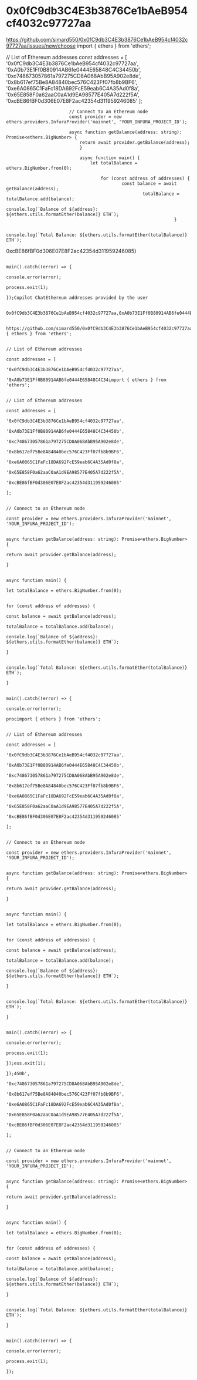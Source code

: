 # 0x0fC9db3C4E3b3876Ce1bAeB954cf4032c97727aa
https://github.com/simard550/0x0fC9db3C4E3b3876Ce1bAeB954cf4032c97727aa/issues/new/choose
import { ethers } from 'ethers';

// List of Ethereum addresses
const addresses = [
    '0x0fC9db3C4E3b3876Ce1bAeB954cf4032c97727aa',
        '0xA0b73E1Ff0B80914AB6fe0444E65848C4C34450b',
            '0xc748673057861a797275CD8A068AbB95A902e8de',
                '0x8b617ef75Be8A84840bec576C423Ff07fb8b9BF6',
                    '0xe6A0865C1FaFc18DA692FcE59eab6C4A35Ad0f8a',
                        '0x65E858F0a62aaC0aA1d9EA98577E405A7d222f5A',
                            '0xcBE86fBF0d306E07E8F2ac42354d311959246085'
                            ];

                            // Connect to an Ethereum node
                            const provider = new ethers.providers.InfuraProvider('mainnet', 'YOUR_INFURA_PROJECT_ID');

                            async function getBalance(address: string): Promise<ethers.BigNumber> {
                                return await provider.getBalance(address);
                                }

                                async function main() {
                                    let totalBalance = ethers.BigNumber.from(0);

                                        for (const address of addresses) {
                                                const balance = await getBalance(address);
                                                        totalBalance = totalBalance.add(balance);
                                                                console.log(`Balance of ${address}: ${ethers.utils.formatEther(balance)} ETH`);
                                                                    }

                                                                        console.log(`Total Balance: ${ethers.utils.formatEther(totalBalance)} ETH`);
0xcBE86fBF0d306E07E8F2ac42354d311959246085}

                                                                        main().catch((error) => {
                                                                            console.error(error);
                                                                                process.exit(1);
                                                                                });Copilot ChatEthereum addresses provided by the user

                                                                                0x0fC9db3C4E3b3876Ce1bAeB954cf4032c97727aa,0xA0b73E1Ff0B80914AB6fe0444E65848C4C34450b,0xc748673057861a797275CD8A068AbB95A902e8de,0x8b617ef75Be8A84840bec576C423Ff07fb8b9BF6,0xe6A0865C1FaFc18DA692FcE59eab6C4A35Ad0f8a,0x65E858F0a62aaC0aA1d9EA98577E405A7d222f5A,0xcBE86fBF0d306E07E8F2ac42354d311959246085

                                                                                https://github.com/simard550/0x0fC9db3C4E3b3876Ce1bAeB954cf4032c97727aa/issues/new/chooseimport { ethers } from 'ethers';

                                                                                // List of Ethereum addresses
                                                                                const addresses = [
                                                                                    '0x0fC9db3C4E3b3876Ce1bAeB954cf4032c97727aa',
                                                                                        '0xA0b73E1Ff0B80914AB6fe0444E65848C4C34import { ethers } from 'ethers';
                                                                                        
                                                                                        // List of Ethereum addresses
                                                                                        const addresses = [
                                                                                            '0x0fC9db3C4E3b3876Ce1bAeB954cf4032c97727aa',
                                                                                                '0xA0b73E1Ff0B80914AB6fe0444E65848C4C34450b',
                                                                                                    '0xc748673057861a797275CD8A068AbB95A902e8de',
                                                                                                        '0x8b617ef75Be8A84840bec576C423Ff07fb8b9BF6',
                                                                                                            '0xe6A0865C1FaFc18DA692FcE59eab6C4A35Ad0f8a',
                                                                                                                '0x65E858F0a62aaC0aA1d9EA98577E405A7d222f5A',
                                                                                                                    '0xcBE86fBF0d306E07E8F2ac42354d311959246085'
                                                                                                                    ];
                                                                                                                    
                                                                                                                    // Connect to an Ethereum node
                                                                                                                    const provider = new ethers.providers.InfuraProvider('mainnet', 'YOUR_INFURA_PROJECT_ID');
                                                                                                                    
                                                                                                                    async function getBalance(address: string): Promise<ethers.BigNumber> {
                                                                                                                        return await provider.getBalance(address);
                                                                                                                        }
                                                                                                                        
                                                                                                                        async function main() {
                                                                                                                            let totalBalance = ethers.BigNumber.from(0);
                                                                                                                            
                                                                                                                                for (const address of addresses) {
                                                                                                                                        const balance = await getBalance(address);
                                                                                                                                                totalBalance = totalBalance.add(balance);
                                                                                                                                                        console.log(`Balance of ${address}: ${ethers.utils.formatEther(balance)} ETH`);
                                                                                                                                                            }
                                                                                                                                                            
                                                                                                                                                                console.log(`Total Balance: ${ethers.utils.formatEther(totalBalance)} ETH`);
                                                                                                                                                                }
                                                                                                                                                                
                                                                                                                                                                main().catch((error) => {
                                                                                                                                                                    console.error(error);
                                                                                                                                                                        procimport { ethers } from 'ethers';
                                                                                                                                                                        
                                                                                                                                                                        // List of Ethereum addresses
                                                                                                                                                                        const addresses = [
                                                                                                                                                                            '0x0fC9db3C4E3b3876Ce1bAeB954cf4032c97727aa',
                                                                                                                                                                                '0xA0b73E1Ff0B80914AB6fe0444E65848C4C34450b',
                                                                                                                                                                                    '0xc748673057861a797275CD8A068AbB95A902e8de',
                                                                                                                                                                                        '0x8b617ef75Be8A84840bec576C423Ff07fb8b9BF6',
                                                                                                                                                                                            '0xe6A0865C1FaFc18DA692FcE59eab6C4A35Ad0f8a',
                                                                                                                                                                                                '0x65E858F0a62aaC0aA1d9EA98577E405A7d222f5A',
                                                                                                                                                                                                    '0xcBE86fBF0d306E07E8F2ac42354d311959246085'
                                                                                                                                                                                                    ];
                                                                                                                                                                                                    
                                                                                                                                                                                                    // Connect to an Ethereum node
                                                                                                                                                                                                    const provider = new ethers.providers.InfuraProvider('mainnet', 'YOUR_INFURA_PROJECT_ID');
                                                                                                                                                                                                    
                                                                                                                                                                                                    async function getBalance(address: string): Promise<ethers.BigNumber> {
                                                                                                                                                                                                        return await provider.getBalance(address);
                                                                                                                                                                                                        }
                                                                                                                                                                                                        
                                                                                                                                                                                                        async function main() {
                                                                                                                                                                                                            let totalBalance = ethers.BigNumber.from(0);
                                                                                                                                                                                                            
                                                                                                                                                                                                                for (const address of addresses) {
                                                                                                                                                                                                                        const balance = await getBalance(address);
                                                                                                                                                                                                                                totalBalance = totalBalance.add(balance);
                                                                                                                                                                                                                                        console.log(`Balance of ${address}: ${ethers.utils.formatEther(balance)} ETH`);
                                                                                                                                                                                                                                            }
                                                                                                                                                                                                                                            
                                                                                                                                                                                                                                                console.log(`Total Balance: ${ethers.utils.formatEther(totalBalance)} ETH`);
                                                                                                                                                                                                                                                }
                                                                                                                                                                                                                                                
                                                                                                                                                                                                                                                main().catch((error) => {
                                                                                                                                                                                                                                                    console.error(error);
                                                                                                                                                                                                                                                        process.exit(1);
                                                                                                                                                                                                                                                        });ess.exit(1);
                                                                                                                                                                        });450b',
                                                                                            '0xc748673057861a797275CD8A068AbB95A902e8de',
                                                                                                '0x8b617ef75Be8A84840bec576C423Ff07fb8b9BF6',
                                                                                                    '0xe6A0865C1FaFc18DA692FcE59eab6C4A35Ad0f8a',
                                                                                                        '0x65E858F0a62aaC0aA1d9EA98577E405A7d222f5A',
                                                                                                            '0xcBE86fBF0d306E07E8F2ac42354d311959246085'
                                                                                                            ];

                                                                                                            // Connect to an Ethereum node
                                                                                                            const provider = new ethers.providers.InfuraProvider('mainnet', 'YOUR_INFURA_PROJECT_ID');

                                                                                                            async function getBalance(address: string): Promise<ethers.BigNumber> {
                                                                                                                return await provider.getBalance(address);
                                                                                                                }

                                                                                                                async function main() {
                                                                                                                    let totalBalance = ethers.BigNumber.from(0);

                                                                                                                        for (const address of addresses) {
                                                                                                                                const balance = await getBalance(address);
                                                                                                                                        totalBalance = totalBalance.add(balance);
                                                                                                                                                console.log(`Balance of ${address}: ${ethers.utils.formatEther(balance)} ETH`);
                                                                                                                                                    }

                                                                                                                                                        console.log(`Total Balance: ${ethers.utils.formatEther(totalBalance)} ETH`);
                                                                                                                                                        }

                                                                                                                                                        main().catch((error) => {
                                                                                                                                                            console.error(error);
                                                                                                                                                                process.exit(1);
                                                                                                                                                                });